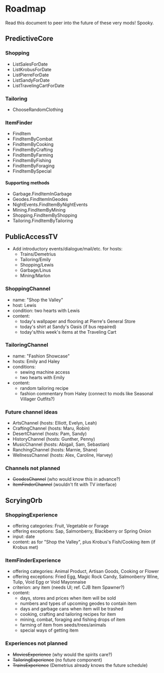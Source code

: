 # Roadmap

Read this document to peer into the future of these very mods! Spooky.

## PredictiveCore

### Shopping

* ListSalesForDate
* ListKrobusForDate
* ListPierreForDate
* ListSandyForDate
* ListTravelingCartForDate

### Tailoring

* ChooseRandomClothing

### ItemFinder

* FindItem
* FindItemByCombat
* FindItemByCooking
* FindItemByCrafting
* FindItemByFarming
* FindItemByFishing
* FindItemByForaging
* FindItemBySpecial

#### Supporting methods

* Garbage.FindItemInGarbage
* Geodes.FindItemInGeodes
* NightEvents.FindItemByNightEvents
* Mining.FindItemByMining
* Shopping.FindItemByShopping
* Tailoring.FindItemByTailoring

## PublicAccessTV

* Add introductory events/dialogue/mail/etc. for hosts:
	* Trains/Demetrius
	* Tailoring/Emily
	* Shopping/Lewis
	* Garbage/Linus
	* Mining/Marlon

### ShoppingChannel

* name: "Shop the Valley"
* host: Lewis
* condition: two hearts with Lewis
* content:
	* today's wallpaper and flooring at Pierre's General Store
	* today's shirt at Sandy's Oasis (if bus repaired)
	* today's/this week's items at the Traveling Cart

### TailoringChannel

* name: "Fashion Showcase"
* hosts: Emily and Haley
* conditions:
	* sewing machine access
	* two hearts with Emily
* content:
	* random tailoring recipe
	* fashion commentary from Haley (connect to mods like Seasonal Villager Outfits?)
 
### Future channel ideas

* ArtsChannel (hosts: Elliott, Evelyn, Leah)
* CraftingChannel (hosts: Maru, Robin)
* DesertChannel (hosts: Pam, Sandy)
* HistoryChannel (hosts: Gunther, Penny)
* MusicChannel (hosts: Abigail, Sam, Sebastian)
* RanchingChannel (hosts: Marnie, Shane)
* WellnessChannel (hosts: Alex, Caroline, Harvey)

### Channels not planned

* ~~GeodesChannel~~ (who would know this in advance?)
* ~~ItemFinderChannel~~ (wouldn't fit with TV interface)

## ScryingOrb

### ShoppingExperience

* offering categories: Fruit, Vegetable or Forage
* offering exceptions: Sap, Salmonberry, Blackberry or Spring Onion
* input: date
* content: as for "Shop the Valley", plus Krobus's Fish/Cooking item (if Krobus met)

### ItemFinderExperience

* offering categories: Animal Product, Artisan Goods, Cooking or Flower
* offering exceptions: Fried Egg, Magic Rock Candy, Salmonberry Wine, Tulip, Void Egg or Void Mayonnaise
* criterion: any item (needs UI; ref. CJB Item Spawner?)
* content:
	* days, stores and prices when item will be sold
	* numbers and types of upcoming geodes to contain item
	* days and garbage cans when item will be trashed
	* cooking, crafting and tailoring recipes for item
	* mining, combat, foraging and fishing drops of item
	* farming of item from seeds/trees/animals
	* special ways of getting item

### Experiences not planned

* ~~MoviesExperience~~ (why would the spirits care?)
* ~~TailoringExperience~~ (no future component)
* ~~TrainsExperience~~ (Demetrius already knows the future schedule)
